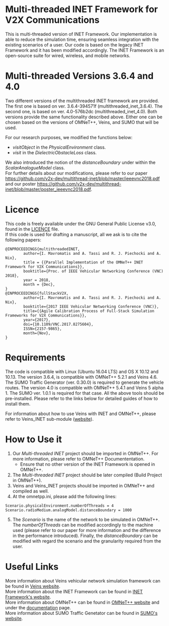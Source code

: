 # Multi-threaded INET Framework for V2X Communications

This is multi-threaded version of INET Framework. Our implementation is able to reduce the simulation time, ensuring seamless integration with the existing scenarios of a user. Our code is based on the legacy INET Framework and it has been modified accordingly. The INET Framework is an open-source suite for wired, wireless, and mobile networks.

# Multi-threaded Versions 3.6.4 and 4.0
Two different versions of the multithreaded INET framework are provided. The first one is based on ver. 3.6.4-394571f (multithreaded_inet_3.6.4). The second one, is based on ver. 4.0-576b2dc (multithreaded_inet_4.0). Both versions provide the same functionality described above. Either one can be chosen based on the versions of OMNeT++, Veins, and SUMO that will be used.

For our research purposes, we modified the functions below:
* *visitObject* in the *PhysicalEnvironment* class.
* *visit* in the *DielectricObstacleLoss* class.

We also introduced the notion of the *distanceBoundary* under within the *ScalarAnalogueModel* class.\
For further details about our modifications, please refer to our paper https://github.com/v2x-dev/multithread-inet/blob/master/ieeevnc2018.pdf and our poster https://github.com/v2x-dev/multithread-inet/blob/master/poster_ieeevnc2018.pdf.

# Licence
This code is freely available under the GNU General Public License v3.0, found in the [LICENCE](https://github.com/v2x-dev/multithread-inet/blob/master/LICENSE) file.\
If this code is used for drafting a manuscript, all we ask is to cite the following papers:
```    
@INPROCEEDINGS{multithreadedINET,
        author={I. Mavromatis and A. Tassi and R. J. Piechocki and A. Nix},
        title = {{Parallel Implementation of the OMNeT++ INET Framework for V2X Communications}},
        booktitle={Proc. of IEEE Vehicular Networking Conference (VNC) 2018},
        year = 2018,
        month = {Dec},
}
@INPROCEEDINGS{fullStackV2X,
        author={I. Mavromatis and A. Tassi and R. J. Piechocki and A. Nix},
        booktitle={2017 IEEE Vehicular Networking Conference (VNC)},
        title={{Agile Calibration Process of Full-Stack Simulation Frameworks for V2X Communications}},
        year={2017},
        doi={10.1109/VNC.2017.8275604},
        ISSN={2157-9865},
        month={Nov},
}
```

# Requirements

The code is compatible with Linux (Ubuntu 16.04 LTS) and OS X 10.12 and 10.13.
The version 3.6.4, is compatible with OMNeT++ 5.2.1 and Veins 4.6. The SUMO Traffic Generator (ver. 0.30.0) is required to generate the vehicle routes. The version 4.0 is compatible with OMNeT++ 5.4.1 and Veins 5 alpha 1. The SUMO ver. 1.0.1 is required for that case. All the above tools should be pre-installed. Please refer to the links below for detailed guides of how to install them.

For information about how to use Veins with INET and OMNeT++, please refer to Veins_INET sub-module ([website](http://veins.car2x.org/documentation/modules/)).

# How to Use it
1. Our *Multi-threaded INET* project should be imported in OMNeT++. For more information, please refer to OMNeT++ Documententation.
    - Ensure that no other version of the INET Framework is opened in OMNeT++.
2. The *Multi-threaded INET* project should be later compiled (Build Project in OMNeT++).
3. Veins and Veins_INET projects should be imported in OMNeT++ and compiled as well.
4. At the omnetpp.ini, please add the following lines:
```
Scenario.physicalEnvironment.numberOfThreads = 4
Scenario.radioMedium.analogModel.distanceBoundary = 1000
```
5. The *Scenario* is the name of the network to be simulated in OMNeT++. The *numberOfThreads* can be modified accordingly to the machine used (please refer to our paper for more information and the difference in the performance introduced). Finally, the *distanceBoundary* can be modified with regard the scenario and the granularity required from the user.

# Useful Links
More information about Veins vehicular network simulation framework can be found in [Veins website](http://veins.car2x.org/).\
More information about the INET Framework can be found in [INET Framework's website](https://inet.omnetpp.org/).\
More information about OMNeT++ can be found in [OMNeT++ website](https://omnetpp.org/) and under the [documentation](https://omnetpp.org/documentation) page.\
More information about SUMO Traffic Genetator can be found in [SUMO's website](https://www.dlr.de/ts/en/desktopdefault.aspx/tabid-9883/16931_read-41000/).
